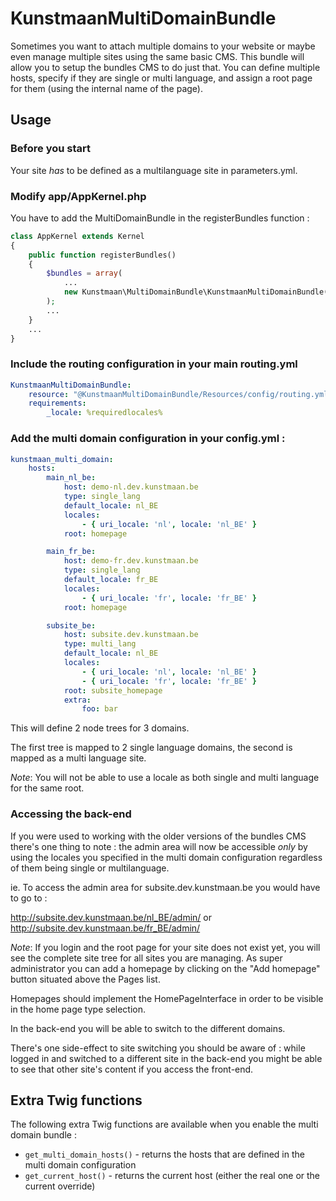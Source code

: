 # KunstmaanMultiDomainBundle

Sometimes you want to attach multiple domains to your website or maybe even manage multiple sites using the
same basic CMS. This bundle will allow you to setup the bundles CMS to do just that. You can define multiple
hosts, specify if they are single or multi language, and assign a root page for them (using the internal name
of the page).

## Usage

### Before you start

Your site *has* to be defined as a multilanguage site in parameters.yml.


### Modify app/AppKernel.php

You have to add the MultiDomainBundle in the registerBundles function :

```php
class AppKernel extends Kernel
{
    public function registerBundles()
    {
        $bundles = array(
            ...
            new Kunstmaan\MultiDomainBundle\KunstmaanMultiDomainBundle(),
        );
        ...
    }
    ...
}
```

### Include the routing configuration in your main routing.yml

```yml
KunstmaanMultiDomainBundle:
    resource: "@KunstmaanMultiDomainBundle/Resources/config/routing.yml"
    requirements:
        _locale: %requiredlocales%
```

### Add the multi domain configuration in your config.yml :

```yml
kunstmaan_multi_domain:
    hosts:
        main_nl_be:
            host: demo-nl.dev.kunstmaan.be
            type: single_lang
            default_locale: nl_BE
            locales:
                - { uri_locale: 'nl', locale: 'nl_BE' }
            root: homepage

        main_fr_be:
            host: demo-fr.dev.kunstmaan.be
            type: single_lang
            default_locale: fr_BE
            locales:
                - { uri_locale: 'fr', locale: 'fr_BE' }
            root: homepage

        subsite_be:
            host: subsite.dev.kunstmaan.be
            type: multi_lang
            default_locale: nl_BE
            locales:
                - { uri_locale: 'nl', locale: 'nl_BE' }
                - { uri_locale: 'fr', locale: 'fr_BE' }
            root: subsite_homepage
            extra:
                foo: bar
```

This will define 2 node trees for 3 domains.

The first tree is mapped to 2 single language domains, the second is mapped as a multi language site.

*Note*: You will not be able to use a locale as both single and multi language for the same root.


### Accessing the back-end

If you were used to working with the older versions of the bundles CMS there's one thing to note : the admin
area will now be accessible *only* by using the locales you specified in the multi domain configuration
regardless of them being single or multilanguage.

ie. To access the admin area for subsite.dev.kunstmaan.be you would have to go to :

http://subsite.dev.kunstmaan.be/nl_BE/admin/ or http://subsite.dev.kunstmaan.be/fr_BE/admin/

*Note*:
If you login and the root page for your site does not exist yet, you will see the complete site tree for all
sites you are managing. As super administrator you can add a homepage by clicking on the "Add homepage" button
situated above the Pages list.

Homepages should implement the HomePageInterface in order to be visible in the home page type selection.

In the back-end you will be able to switch to the different domains.

There's one side-effect to site switching you should be aware of : while logged in and switched to a different
site in the back-end you might be able to see that other site's content if you access the front-end.


## Extra Twig functions

The following extra Twig functions are available when you enable the multi domain bundle :

- ```get_multi_domain_hosts()``` - returns the hosts that are defined in the multi domain configuration
- ```get_current_host()``` - returns the current host (either the real one or the current override)
